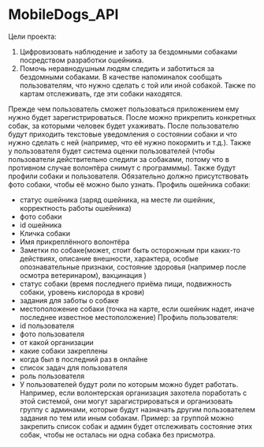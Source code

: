 # MobileDogs_API
Цели проекта:
1. Цифровизовать наблюдение и заботу за бездомными собаками посредством разработки ошейника.
2. Помочь неравнодушным людям следить и заботиться за бездомными собаками. В качестве напоминалок сообщать пользователям, что нужно сделать с той или иной собакой. Также по картам отслеживать, где эти собаки находятся.

Прежде чем пользователь сможет пользоваться приложением ему нужно будет зарегистрироваться. После можно прикрепить конкретных собак, за которыми человек будет ухаживать. После пользователю будут приходить текстовые уведомления о состоянии собаки и что нужно сделать с ней (например, что её нужно покормить и т.д.). Также у пользователя будет система оценки пользователей (чтобы пользователи действительно следили за собаками, потому что в противном случае волонтёра снимут с программмы). Также будут профили собаки и пользователя. Обязательно должно присутствовать фото собаки, чтобы её можно было узнать.
Профиль ошейника собаки:
- статус ошейника (заряд ошейника, на месте ли ошейник, корректность работы ошейника)
- фото собаки
- id ошейника
- Кличка собаки
- Имя прикреплённого волонтёра
- Заметки по собаке(может, стоит быть осторожным при каких-то действиях, описание внешности, характера, особые опознавательные признаки, состояние здоровья (например после осмотра ветеринаром), вакцинация )
- статус собаки (время последнего приёма пищи, подвижность собаки, уровень кислорода в крови)
- задания для заботы о собаке
- местоположение собаки (точка на карте, если ошейник надет, иначе последнее известное местоположение)
Профиль пользователя:
- id пользователя
- фото пользователя
- от какой организации
- какие собаки закреплены
- когда был в последний раз в онлайне
- список задач для пользователя
- роль пользователя
- 
  У пользователей будут роли по которым можно будет работать. Например, если волонтерская организация захотела поработать с этой системой, они могут зарагистрироваться и организовать группу с админами, которые будут назначать другим пользователем задания по тем или иным собакам. Пример: за группой можно закрепить список собак и админ будет отслеживать состояние этих собак, чтобы не осталась ни одна собака без присмотра.

